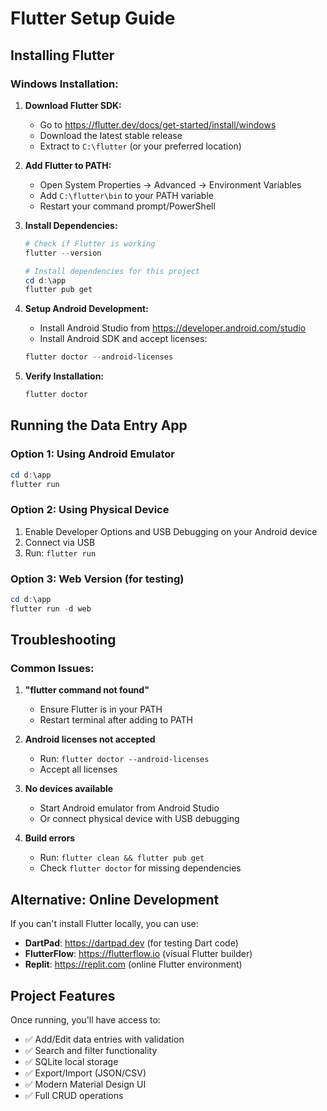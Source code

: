 # Flutter Setup Guide

## Installing Flutter

### Windows Installation:

1. **Download Flutter SDK:**
   - Go to https://flutter.dev/docs/get-started/install/windows
   - Download the latest stable release
   - Extract to `C:\flutter` (or your preferred location)

2. **Add Flutter to PATH:**
   - Open System Properties → Advanced → Environment Variables
   - Add `C:\flutter\bin` to your PATH variable
   - Restart your command prompt/PowerShell

3. **Install Dependencies:**
   ```powershell
   # Check if Flutter is working
   flutter --version
   
   # Install dependencies for this project
   cd d:\app
   flutter pub get
   ```

4. **Setup Android Development:**
   - Install Android Studio from https://developer.android.com/studio
   - Install Android SDK and accept licenses:
   ```powershell
   flutter doctor --android-licenses
   ```

5. **Verify Installation:**
   ```powershell
   flutter doctor
   ```

## Running the Data Entry App

### Option 1: Using Android Emulator
```powershell
cd d:\app
flutter run
```

### Option 2: Using Physical Device
1. Enable Developer Options and USB Debugging on your Android device
2. Connect via USB
3. Run: `flutter run`

### Option 3: Web Version (for testing)
```powershell
cd d:\app
flutter run -d web
```

## Troubleshooting

### Common Issues:

1. **"flutter command not found"**
   - Ensure Flutter is in your PATH
   - Restart terminal after adding to PATH

2. **Android licenses not accepted**
   - Run: `flutter doctor --android-licenses`
   - Accept all licenses

3. **No devices available**
   - Start Android emulator from Android Studio
   - Or connect physical device with USB debugging

4. **Build errors**
   - Run: `flutter clean && flutter pub get`
   - Check `flutter doctor` for missing dependencies

## Alternative: Online Development

If you can't install Flutter locally, you can use:
- **DartPad**: https://dartpad.dev (for testing Dart code)
- **FlutterFlow**: https://flutterflow.io (visual Flutter builder)
- **Replit**: https://replit.com (online Flutter environment)

## Project Features

Once running, you'll have access to:
- ✅ Add/Edit data entries with validation
- ✅ Search and filter functionality  
- ✅ SQLite local storage
- ✅ Export/Import (JSON/CSV)
- ✅ Modern Material Design UI
- ✅ Full CRUD operations
